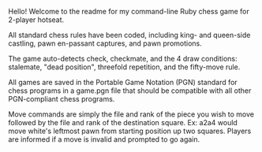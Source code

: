 Hello! Welcome to the readme for my command-line Ruby chess game for 2-player hotseat.

All standard chess rules have been coded, including king- and queen-side castling, pawn en-passant captures, and pawn promotions.

The game auto-detects check, checkmate, and the 4 draw conditions: stalemate, "dead position", threefold repetition, and the fifty-move rule.

All games are saved in the Portable Game Notation (PGN) standard for chess programs in a game.pgn file that should be compatible with all other PGN-compliant chess programs.

Move commands are simply the file and rank of the piece you wish to move followed by the file and rank of the destination square. Ex: a2a4 would move white's leftmost pawn from starting position up two squares. Players are informed if a move is invalid and prompted to go again.
